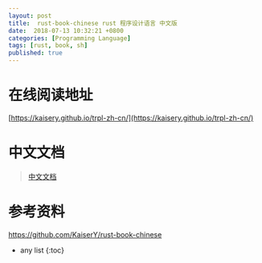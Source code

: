 ```yaml
---
layout: post
title:  rust-book-chinese rust 程序设计语言 中文版
date:  2018-07-13 10:32:21 +0800
categories: [Programming Language]
tags: [rust, book, sh]
published: true
---
```


# 在线阅读地址

[https://kaisery.github.io/trpl-zh-cn/](https://kaisery.github.io/trpl-zh-cn/)

# 中文文档

> [中文文档](https://kaisery.gitbooks.io/rust-book-chinese/content/)

# 参考资料

https://github.com/KaiserY/rust-book-chinese

* any list
{:toc}